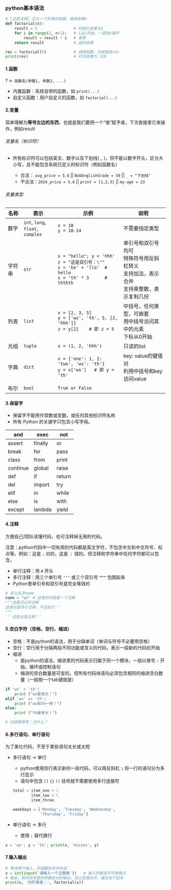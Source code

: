 ### python基本语法

```python
# [这是注释] 定义一个阶乘的函数，接受参数n
def factorial(n):
    result = 1                # 初始化结果为1
    for i in range(2, n+1):   # i从2开始，一直到n循环
        result = result * i   # 累乘
    return result             # 返回结果

res = factorial(5)            # 调用函数，并赋值给res
print(res)                    # 打印结果为 120
```

#### 1.函数

? ← `函数名(参数1, 参数2, ...)`

* 内置函数：系统自带的函数，如 `print(...)`
* 自定义函数：用户自定义的函数，如 `factorial(...)`

#### 2.变量

简单理解为**等号左边的东西**，也就是我们要把一个“值”赋予谁，下次直接拿它来操作，例如result

###### 变量名（标识符）

* 所有标识符可以包括英文、数字以及下划线( _ )，但不能以数字开头，区分大小写，且不能包含系统已定义的标识符（例如函数名）

  * 合法：     `avg_price = 5.6`   ||   `BobEnglishGrade = 59`   ||    `_ = "下划线"`
  * 不合法：`2024_price = 5.6`   ||   `print = [1,2,3]`           ||    `my-age = 23`

###### 变量类型

| 名称   | 表示                                           | 示例                                                                                                                                | 说明                                                                                               |
| ------ | ---------------------------------------------- | ----------------------------------------------------------------------------------------------------------------------------------- | -------------------------------------------------------------------------------------------------- |
| 数字   | `int`, `long`, `float`,<br />`complex` | `x = 10`<br />`y = 10.14`                                                                                                       | 不需要指定类型                                                                                     |
| 字符串 | `str`                                        | `x = "hello"; y = 'hhh'`<br />`z = "这是双引号：\""`<br />`s = 'he' + 'llo'  # hello`<br />`s = 'th' * 3      # ththth` | 单引号和双引号均可<br />特殊符号用反斜杠转义<br />支持加法，表示合并<br />支持乘整数，表示复制几份 |
| 列表   | `list`                                       | `x = [2, 3, 5]`<br />`y = ['ws', 'th', 5, [2, 'hhh']]`<br />`z = y[2]    # 即 z = 5`                                        | 中括号，任何类型，可嵌套<br />用中括号访问其中的元素<br />下标从0开始                              |
| 元组   | `tuple`                                      | `x = (1, 2, 'hhh')`                                                                                                               | 只读的list                                                                                         |
| 字典   | `dict`                                       | `x = {'one': 1, 2: 'two', 'ws': 'th'}`<br />`y = x['ws']   # 即 y = 'th'`                                                     | key: value的键值对<br />利用中括号和key访问value                                                   |
| 布尔   | `bool`                                       | `True or False`                                                                                                                   |                                                                                                    |

#### 3.保留字

* 保留字不能用作常数或变数，或任何其他标识符名称
* 所有 Python 的关键字只包含小写字母。

| and      | exec    | not    |
| -------- | ------- | ------ |
| assert   | finally | or     |
| break    | for     | pass   |
| class    | from    | print  |
| continue | global  | raise  |
| def      | if      | return |
| del      | import  | try    |
| elif     | in      | while  |
| else     | is      | with   |
| except   | lambda  | yield  |

#### 4.注释

方便自己/团队读懂代码，也可注释掉无用的代码。

注意：python代码中一切有用的代码都是英文字符，不包含中文和中文符号、标点等。例如：这是 `;` 对的，这是 `；` 错的。但注释和字符串中任何字符都可以包含。

* 单行注释：用 `#` 开头
* 多行注释：用三个单引号 **`'''`** 或三个双引号 **`"""`** 包围起来
* Python里单引号和双引号是完全等效的

```python
# 定义名字name
name = "ws" # 这里的内容是一个注释
"""这里可以写注释
这里也是多行注释，不会执行'''
"""
'''这里也是注释'''
```

#### 5.空白字符（空格、空行、缩进）

* 空格：不是python的语法，用于分隔单词（单词与符号不必要用空格）
* 空行：空行用于分隔两段不同功能或含义的代码，表示一段新的代码的开始
* 缩进
  * 是python的语法，缩进里的代码表示归属于同一个模块，一般以冒号 `:` 开始，循环或控制语句
  * 缩进的空白数量是可变的，但所有代码块语句必须包含相同的缩进空白数量（一般按一个tab键就是）

```python
if 'ws' > 'th':
    print ("ws是老大！")
elif 'ws' == 'th':
    print ("ws和th一样！")
else:
    print ("th是老大！")

# 对结果思考：为什么？
```

#### 6.多行语句、单行语句

为了美化代码，不至于某些语句太长或太短

* 多行语句 -> 单行

  * python使用空行表示新的一段代码，可以用反斜杠 `\` 将一行的语句分为多行显示
  * 语句中包含 `[]` `{}` `()` 括号就不需要使用多行连接符

  ```python
  total = item_one + \
          item_two + \
          item_three

  weekdays = ['Monday', 'Tuesday', 'Wednesday',
              'Thursday', 'Friday']
  ```
* 单行语句 -> 多行

  * 使用 `;` 替代换行

```python
x = 'ws'; y = 'th'; print(x, 'misses', y)
```

#### 7.输入输出

```python
# 等待用户输入，并提醒括号中的话
x = int(input('请输入一个正整数'))   # 输入的都是字符串格式
# 输出，其中括号里的参数会分别输出，且以空格分开，最后加个回车
print(x, '的阶乘是：', factorial(x))
```
